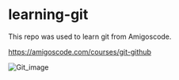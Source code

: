 # learning-git

This repo was used to learn git from Amigoscode.

https://amigoscode.com/courses/git-github


![Git_image](https://user-images.githubusercontent.com/33962430/109973313-3fc25000-7cc6-11eb-99ce-93336a795548.png)





